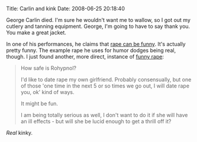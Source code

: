 Title: Carlin and kink
Date: 2008-06-25 20:18:40

George Carlin died. I'm sure he wouldn't want me to wallow, so I got out my cutlery and tanning equipment. George, I'm going to have to say thank you. You make a great jacket.

In one of his performances, he claims that [rape can be funny](http://youtube.com/watch?v=3av_qRR_DWc&feature=related). It's actually pretty funny. The example rape he uses for humor dodges being real, though. I just found another, more direct, instance of [funny rape](http://www.reddit.com/info/6n6y2/comments/c04cihq):

> How safe is Rohypnol?
>
> I'd like to date rape my own girlfriend. Probably consensually, but one of those 'one time in the next 5 or so times we go out, I will date rape you, ok' kind of ways.
>
> It might be fun.
>
> I am being totally serious as well, I don't want to do it if she will have an ill effects - but will she be lucid enough to get a thrill off it?

*Real* kinky.